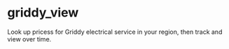 # griddy_view
Look up pricess for Griddy electrical service in your region, then track and view over time.
